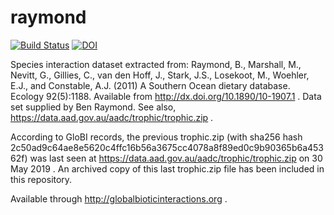 # raymond
[![Build Status](https://travis-ci.org/globalbioticinteractions/raymond.svg?branch=master)](https://travis-ci.org/globalbioticinteractions/raymond) [![DOI](https://zenodo.org/badge/78243915.svg)](https://zenodo.org/badge/latestdoi/78243915)


Species interaction dataset extracted from: Raymond, B., Marshall, M., Nevitt, G., Gillies, C., van den Hoff, J., Stark, J.S., Losekoot, M., Woehler, E.J., and Constable, A.J. (2011) A Southern Ocean dietary database. Ecology 92(5):1188. Available from http://dx.doi.org/10.1890/10-1907.1 . Data set supplied by Ben Raymond. See also, https://data.aad.gov.au/aadc/trophic/trophic.zip .


According to GloBI records, the previous trophic.zip (with sha256 hash 2c50ad9c64ae8e5620c4ffc16b56a3675cc4078a8f89ed0c9b90365b6a45362f) was last seen at https://data.aad.gov.au/aadc/trophic/trophic.zip on 30 May 2019 . An archived copy of this last trophic.zip file has been included in this repository.  

Available through http://globalbioticinteractions.org .
